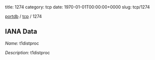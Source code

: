 title: 1274
category: tcp
date: 1970-01-01T00:00:00+0000
slug: tcp/1274

[portdb](/) / [tcp](/category/tcp.html) / 1274


## IANA Data

_Name:_ t1distproc

_Description:_ t1distproc

